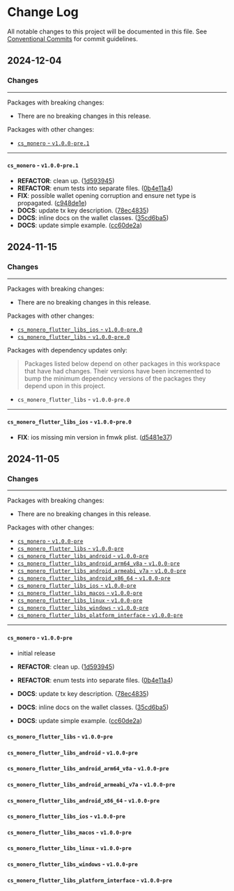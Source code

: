 # Change Log

All notable changes to this project will be documented in this file.
See [Conventional Commits](https://conventionalcommits.org) for commit guidelines.

## 2024-12-04

### Changes

---

Packages with breaking changes:

 - There are no breaking changes in this release.

Packages with other changes:

 - [`cs_monero` - `v1.0.0-pre.1`](#cs_monero---v100-pre1)

---

#### `cs_monero` - `v1.0.0-pre.1`

 - **REFACTOR**: clean up. ([1d593945](https://github.com/cypherstack/cs_monero/commit/1d5939459cace3ea1efbd9ff7cff08f718182257))
 - **REFACTOR**: enum tests into separate files. ([0b4e11a4](https://github.com/cypherstack/cs_monero/commit/0b4e11a4d75c1f65b34e6c75b49059d504bce606))
 - **FIX**: possible wallet opening corruption and ensure net type is propagated. ([c948de1e](https://github.com/cypherstack/cs_monero/commit/c948de1e99ad03a5d61c003aa8681e16b0d0f185))
 - **DOCS**: update tx key description. ([78ec4835](https://github.com/cypherstack/cs_monero/commit/78ec48351f6695026d3ea9de453310dda9e97ee1))
 - **DOCS**: inline docs on the wallet classes. ([35cd6ba5](https://github.com/cypherstack/cs_monero/commit/35cd6ba5b299c3eb7337f06dfb1da4801a299a27))
 - **DOCS**: update simple example. ([cc60de2a](https://github.com/cypherstack/cs_monero/commit/cc60de2ae2b7e9b1359704de251685ab31e2a47a))


## 2024-11-15

### Changes

---

Packages with breaking changes:

 - There are no breaking changes in this release.

Packages with other changes:

 - [`cs_monero_flutter_libs_ios` - `v1.0.0-pre.0`](#cs_monero_flutter_libs_ios---v100-pre0)
 - [`cs_monero_flutter_libs` - `v1.0.0-pre.0`](#cs_monero_flutter_libs---v100-pre0)

Packages with dependency updates only:

> Packages listed below depend on other packages in this workspace that have had changes. Their versions have been incremented to bump the minimum dependency versions of the packages they depend upon in this project.

 - `cs_monero_flutter_libs` - `v1.0.0-pre.0`

---

#### `cs_monero_flutter_libs_ios` - `v1.0.0-pre.0`

 - **FIX**: ios missing min version in fmwk plist. ([d5481e37](https://github.com/cypherstack/cs_monero/commit/d5481e3751464187aab251b55e24372da8ff28d7))


## 2024-11-05

### Changes

---

Packages with breaking changes:

 - There are no breaking changes in this release.

Packages with other changes:

 - [`cs_monero` - `v1.0.0-pre`](#cs_monero---v100-pre)
 - [`cs_monero_flutter_libs` - `v1.0.0-pre`](#cs_monero_flutter_libs---v100-pre)
 - [`cs_monero_flutter_libs_android` - `v1.0.0-pre`](#cs_monero_flutter_libs_android---v100-pre)
 - [`cs_monero_flutter_libs_android_arm64_v8a` - `v1.0.0-pre`](#cs_monero_flutter_libs_android_arm64_v8a---v100-pre)
 - [`cs_monero_flutter_libs_android_armeabi_v7a` - `v1.0.0-pre`](#cs_monero_flutter_libs_android_armeabi_v7a---v100-pre)
 - [`cs_monero_flutter_libs_android_x86_64` - `v1.0.0-pre`](#cs_monero_flutter_libs_android_x86_64---v100-pre)
 - [`cs_monero_flutter_libs_ios` - `v1.0.0-pre`](#cs_monero_flutter_libs_ios---v100-pre)
 - [`cs_monero_flutter_libs_macos` - `v1.0.0-pre`](#cs_monero_flutter_libs_macos---v100-pre)
 - [`cs_monero_flutter_libs_linux` - `v1.0.0-pre`](#cs_monero_flutter_libs_linux---v100-pre)
 - [`cs_monero_flutter_libs_windows` - `v1.0.0-pre`](#cs_monero_flutter_libs_windows---v100-pre)
 - [`cs_monero_flutter_libs_platform_interface` - `v1.0.0-pre`](#cs_monero_flutter_libs_platform_interface---v100-pre)

---

#### `cs_monero` - `v1.0.0-pre`

 - initial release

 - **REFACTOR**: clean up. ([1d593945](https://github.com/cypherstack/cs_monero/commit/1d5939459cace3ea1efbd9ff7cff08f718182257))
 - **REFACTOR**: enum tests into separate files. ([0b4e11a4](https://github.com/cypherstack/cs_monero/commit/0b4e11a4d75c1f65b34e6c75b49059d504bce606))
 - **DOCS**: update tx key description. ([78ec4835](https://github.com/cypherstack/cs_monero/commit/78ec48351f6695026d3ea9de453310dda9e97ee1))
 - **DOCS**: inline docs on the wallet classes. ([35cd6ba5](https://github.com/cypherstack/cs_monero/commit/35cd6ba5b299c3eb7337f06dfb1da4801a299a27))
 - **DOCS**: update simple example. ([cc60de2a](https://github.com/cypherstack/cs_monero/commit/cc60de2ae2b7e9b1359704de251685ab31e2a47a))

#### `cs_monero_flutter_libs` - `v1.0.0-pre`

#### `cs_monero_flutter_libs_android` - `v1.0.0-pre`

#### `cs_monero_flutter_libs_android_arm64_v8a` - `v1.0.0-pre`

#### `cs_monero_flutter_libs_android_armeabi_v7a` - `v1.0.0-pre`

#### `cs_monero_flutter_libs_android_x86_64` - `v1.0.0-pre`

#### `cs_monero_flutter_libs_ios` - `v1.0.0-pre`

#### `cs_monero_flutter_libs_macos` - `v1.0.0-pre`

#### `cs_monero_flutter_libs_linux` - `v1.0.0-pre`

#### `cs_monero_flutter_libs_windows` - `v1.0.0-pre`

#### `cs_monero_flutter_libs_platform_interface` - `v1.0.0-pre`

